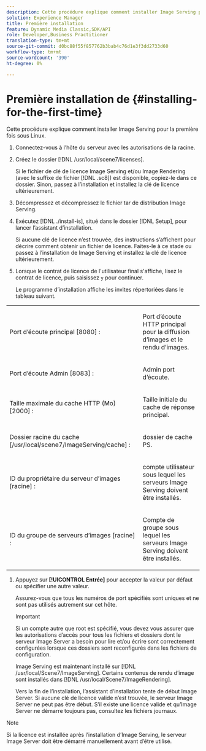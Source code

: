 ```yaml
---
description: Cette procédure explique comment installer Image Serving pour la première fois sous Linux.
solution: Experience Manager
title: Première installation
feature: Dynamic Media Classic,SDK/API
role: Developer,Business Practitioner
translation-type: tm+mt
source-git-commit: d0bc88f55f857762b3bab4c76d1e3f3dd2733d60
workflow-type: tm+mt
source-wordcount: '390'
ht-degree: 0%

---
```



# Première installation de {#installing-for-the-first-time}

Cette procédure explique comment installer Image Serving pour la première fois sous Linux.

1. Connectez-vous à l’hôte du serveur avec les autorisations de la racine.
1. Créez le dossier [!DNL /usr/local/scene7/licenses].

   Si le fichier de clé de licence Image Serving et/ou Image Rendering (avec le suffixe de fichier [!DNL .sc8]) est disponible, copiez-le dans ce dossier. Sinon, passez à l’installation et installez la clé de licence ultérieurement.
1. Décompressez et décompressez le fichier tar de distribution Image Serving.
1. Exécutez [!DNL ./install-is], situé dans le dossier [!DNL Setup], pour lancer l’assistant d’installation.

   Si aucune clé de licence n’est trouvée, des instructions s’affichent pour décrire comment obtenir un fichier de licence. Faites-le à ce stade ou passez à l’installation de Image Serving et installez la clé de licence ultérieurement.
1. Lorsque le contrat de licence de l&#39;utilisateur final s&#39;affiche, lisez le contrat de licence, puis saisissez `y` pour continuer.

   Le programme d’installation affiche les invites répertoriées dans le tableau suivant.

<table id="table_0E7B673CAD8E4C5EB72F8283A0DDEFC8"> 
 <tbody> 
  <tr> 
   <td colname="col1"> <p><span class="codeph"> Port d’écoute principal [8080] :</span> </p> </td> 
   <td colname="col2"> <p>Port d’écoute HTTP principal pour la diffusion d’images et le rendu d’images. </p> </td> 
  </tr> 
  <tr> 
   <td colname="col1"> <p><span class="codeph"> Port d’écoute Admin [8083] :</span> </p> </td> 
   <td colname="col2"> <p>Admin port d’écoute. </p> </td> 
  </tr> 
  <tr> 
   <td colname="col1"> <p><span class="codeph"> Taille maximale du cache HTTP (Mo) [2000] :</span> </p> </td> 
   <td colname="col2"> <p>Taille initiale du cache de réponse principal. </p> </td> 
  </tr> 
  <tr> 
   <td colname="col1"> <p><span class="codeph"> Dossier racine du cache [/usr/local/scene7/ImageServing/cache] :</span> </p> </td> 
   <td colname="col2"> <p>dossier de cache PS. </p> </td> 
  </tr> 
  <tr> 
   <td colname="col1"> <p><span class="codeph"> ID du propriétaire du serveur d’images [racine] :</span> </p> </td> 
   <td colname="col2"> <p>compte utilisateur sous lequel les serveurs Image Serving doivent être installés. </p> </td> 
  </tr> 
  <tr> 
   <td colname="col1"> <p><span class="codeph"> ID du groupe de serveurs d’images [racine] :</span> </p> </td> 
   <td colname="col2"> <p>Compte de groupe sous lequel les serveurs Image Serving doivent être installés. </p> </td> 
  </tr> 
 </tbody> 
</table>

1. Appuyez sur **[!UICONTROL Entrée]** pour accepter la valeur par défaut ou spécifier une autre valeur.

   Assurez-vous que tous les numéros de port spécifiés sont uniques et ne sont pas utilisés autrement sur cet hôte.

   >[!IMPORTANT]
   >
   >Si un compte autre que root est spécifié, vous devez vous assurer que les autorisations d’accès pour tous les fichiers et dossiers dont le serveur Image Server a besoin pour lire et/ou écrire sont correctement configurées lorsque ces dossiers sont reconfigurés dans les fichiers de configuration.
   >
   >Image Serving est maintenant installé sur [!DNL /usr/local/Scene7/ImageServing]. Certains contenus de rendu d’image sont installés dans [!DNL /usr/local/Scene7/ImageRendering].
   >
   >Vers la fin de l’installation, l’assistant d’installation tente de début Image Server. Si aucune clé de licence valide n’est trouvée, le serveur Image Server ne peut pas être début. S’il existe une licence valide et qu’Image Server ne démarre toujours pas, consultez les fichiers journaux.

>[!NOTE]
>
>Si la licence est installée après l’installation d’Image Serving, le serveur Image Server doit être démarré manuellement avant d’être utilisé.
